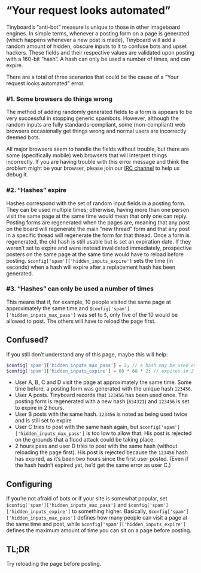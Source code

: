 “Your request looks automated”
==============================

Tinyboard’s “anti-bot” measure is unique to those in other imageboard engines. In simple terms, whenever a posting form on a page is generated (which happens whenever a new post is made), Tinyboard will add a random amount of hidden, obscure inputs to it to confuse bots and upset hackers. These fields and their respective values are validated upon posting with a 160-bit “hash”. A hash can only be used a number of times, and can expire.

There are a total of three scenarios that could be the cause of a “Your request looks automated” error.

### #1. Some browsers do things wrong
The method of adding randomly generated fields to a form is appears to be very successful in stopping generic spambots. However, although the random inputs are fully standards-compliant, some (non-compliant) web browsers occasionally get things wrong and normal users are incorrectly deemed bots.

All major browsers seem to handle the fields without trouble, but there are some (specifically mobile) web browsers that will interpret things incorrectly. If you are having trouble with this error message and think the problem might be your browser, please join our [IRC channel](https://web.archive.org/web/20121003095610/irc://irc.datnode.net/tinyboard) to help us debug it.

### #2. “Hashes” expire
Hashes correspond with the set of random input fields in a posting form. They can be used multiple times; otherwise, having more than one person visit the same page at the same time would mean that only one can reply. Posting forms are regenerated when the pages are, meaning that any post on the board will regenerate the main “new thread” form and that any post in a specific thread will regenerate the form for that thread. Once a form is regenerated, the old hash is still usable but is set an expiration date. If they weren’t set to expire and were instead invalidated immediately, prospective posters on the same page at the same time would have to reload before posting. `$config['spam']['hidden_inputs_expire']` sets the time (in seconds) when a hash will expire after a replacement hash has been generated.

### #3. “Hashes” can only be used a number of times
This means that if, for example, 10 people visited the same page at approximately the same time and `$config['spam']['hidden_inputs_max_pass']` was set to `5`, only five of the 10 would be allowed to post. The others will have to reload the page first.

Confused?
---------
If you still don’t understand any of this page, maybe this will help:
```php
$config['spam']['hidden_inputs_max_pass'] = 2; // a hash may be used only twice
$config['spam']['hidden_inputs_expire'] = 60 * 60 * 2; // expires in 2 hours
```
* User A, B, C and D visit the page at approximately the same time. Some time before, a posting form was generated with the unique hash `123456`.
* User A posts. Tinyboard records that `123456` has been used once. The posting form is regenerated with a new hash (`654321`) and `123456` is set to expire in 2 hours.
* User B posts with the same hash. `123456` is noted as being used twice and is still set to expire
* User C tries to post with the same hash again, but `$config['spam']['hidden_inputs_max_pass']` is too low to allow that. His post is rejected on the grounds that a flood attack could be taking place.
* 2 hours pass and user D tries to post with the same hash (without reloading the page first). His post is rejected because the `123456` hash has expired, as it’s been two hours since the first user posted. (Even if the hash hadn’t expired yet, he’d get the same error as user C.)

Configuring
-----------
If you’re not afraid of bots or if your site is somewhat popular, set `$config['spam']['hidden_inputs_max_pass']` and `$config['spam']['hidden_inputs_expire']` to something higher. Basically, `$config['spam']['hidden_inputs_max_pass']` defines how many people can visit a page at the same time and post, while `$config['spam']['hidden_inputs_expire']` defines the maximum amount of time you can sit on a page before posting.

TL;DR
-----
Try reloading the page before posting.
